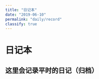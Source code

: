 ```yaml
---
title: "日记本"
date: "2019-06-10"
permalink: "daily/record"
classify: true
---
```


# 日记本

## 这里会记录平时的日记（归档）